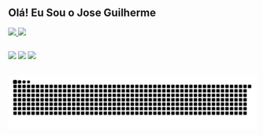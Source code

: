 ## Olá! Eu Sou o Jose Guilherme

<div>
  <a href="https://github.com/JCllem">
  <img height="160em" src="https://github-readme-stats.vercel.app/api?username=JCllem&show_icons=true&theme=tokyonight&include_all_commits=true&count_private=true"/>
  <img height="160em" src="https://github-readme-stats.vercel.app/api/top-langs/?username=JClle&layout=compact&langs_count=7&theme=tokyonight"/>
</div>
  
  ##
  
<div>
  <a href="https://www.instagram.com/_gsouza.s/" target="_blank"><img src="https://img.shields.io/badge/-Instagram-%23E4405F?style=for-the-badge&logo=instagram&logoColor=white" target="_blank"></a>
  	<a href="https://www.twitch.tv/cllemfps" target="_blank"><img src="https://img.shields.io/badge/Twitch-9146FF?style=for-the-badge&logo=twitch&logoColor=white" target="_blank"></a>
  <a href = "mailto:joseguilherme.gui05@gmail.com"><img src="https://img.shields.io/badge/-Gmail-%23333?style=for-the-badge&logo=gmail&logoColor=white" target="_blank"></a>
  
 ##
  
  ![Snake animation](https://github.com/JCllem/JCllem/blob/output/github-contribution-grid-snake.svg)
  
  
</div>
